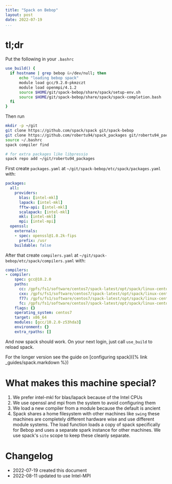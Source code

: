 ```yaml
---
title: "Spack on Bebop"
layout: post
date: 2022-07-19
...
```


# tl;dr

Put the following in your `.bashrc`

```bash
use_build() {
  if hostname | grep bebop &>/dev/null; then
      echo "loading bebop spack"
      module load gcc/9.2.0-pkmzczt
      module load openmpi/4.1.2
      source $HOME/git/spack-bebop/share/spack/setup-env.sh
      source $HOME/git/spack-bebop/share/spack/spack-completion.bash
  fi
}
```

Then run

```bash
mkdir -p ~/git
git clone https://github.com/spack/spack git/spack-bebop
git clone https://github.com/robertu94/spack_packages git/robertu94_packages
source ~/.bashrc
spack compiler find

# for extra packages like libpressio
spack repo add ~/git/robertu94_packages
```



First create `packages.yaml` at `~/git/spack-bebop/etc/spack/packages.yaml` with:

```yaml
packages:
  all:
    providers: 
      blas: [intel-mkl]
      lapack: [intel-mkl]
      fftw-api: [intel-mkl]
      scalapack: [intel-mkl]
      mkl: [intel-mkl]
      mpi: [intel-mpi]
  openssl:
    externals:
    - spec: openssl@1.0.2k-fips
      prefix: /usr
    buildable: false
```

After that create `compilers.yaml` at `~/git/spack-bebop/etc/spack/compilers.yaml` with:

```yaml
compilers:
- compiler:
    spec: gcc@10.2.0                             
    paths:                                       
      cc: /gpfs/fs1/software/centos7/spack-latest/opt/spack/linux-centos7-x86_64/gcc-6.5.0/gcc-10.2.0-z53hda3/bin/gcc     
      cxx: /gpfs/fs1/software/centos7/spack-latest/opt/spack/linux-centos7-x86_64/gcc-6.5.0/gcc-10.2.0-z53hda3/bin/g++    
      f77: /gpfs/fs1/software/centos7/spack-latest/opt/spack/linux-centos7-x86_64/gcc-6.5.0/gcc-10.2.0-z53hda3/bin/gfortran
      fc: /gpfs/fs1/software/centos7/spack-latest/opt/spack/linux-centos7-x86_64/gcc-6.5.0/gcc-10.2.0-z53hda3/bin/gfortran
    flags: {}
    operating_system: centos7
    target: x86_64
    modules: [gcc/10.2.0-z53hda3]
    environment: {}
    extra_rpaths: []
```

And now spack should work.  On your next login, just call `use_build` to reload spack.

For the longer version see the guide on [configuring spack]({% link _guides/spack.markdown %})

# What makes this machine special?

1. We prefer intel-mkl for blas/lapack because of the Intel CPUs
2. We use openssl and mpi from the system to avoid configuring them
3. We load a new compiler from a module because the default is ancient
4. Spack shares a home filesystem with other machines like `swing`  these
   machines are completely different hardware wise and use different module
   systems.  The load function loads a copy of spack specifically for Bebop and uses
   a separate spark instance for other machines.  We use spack's `site` scope
   to keep these cleanly separate.

# Changelog

+ 2022-07-19 created this document
+ 2022-08-11 updated to use Intel-MPI

